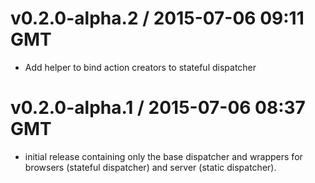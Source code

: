# v0.2.0-alpha.2 / 2015-07-06 09:11 GMT
- Add helper to bind action creators to stateful dispatcher


# v0.2.0-alpha.1 / 2015-07-06 08:37 GMT

- initial release containing only the base dispatcher and wrappers for browsers
  (stateful dispatcher) and server (static dispatcher).
